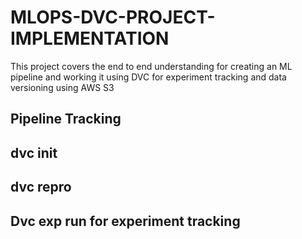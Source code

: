# MLOPS-DVC-PROJECT-IMPLEMENTATION
This project covers the end to end understanding for creating an ML pipeline  and  working it using DVC for experiment tracking and data versioning using AWS S3

## Pipeline Tracking
## dvc init 
## dvc repro
## Dvc exp run for experiment tracking 